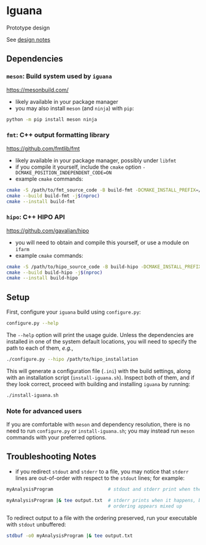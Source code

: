 # Iguana

Prototype design

See [design notes](doc/design.md)

## Dependencies

### `meson`: Build system used by `iguana`
<https://mesonbuild.com/>
- likely available in your package manager
- you may also install `meson` (and `ninja`) with `pip`:
```bash
python -m pip install meson ninja
```

### `fmt`: C++ output formatting library
<https://github.com/fmtlib/fmt>
- likely available in your package manager, possibly under `libfmt`
- if you compile it yourself, include the `cmake` option `-DCMAKE_POSITION_INDEPENDENT_CODE=ON`
- example `cmake` commands:
```bash
cmake -S /path/to/fmt_source_code -B build-fmt -DCMAKE_INSTALL_PREFIX=/path/to/fmt_installation -DCMAKE_POSITION_INDEPENDENT_CODE=ON
cmake --build build-fmt -j$(nproc)
cmake --install build-fmt
```

### `hipo`: C++ HIPO API
<https://github.com/gavalian/hipo>
- you will need to obtain and compile this yourself, or use a module on `ifarm`
- example `cmake` commands:
```bash
cmake -S /path/to/hipo_source_code -B build-hipo -DCMAKE_INSTALL_PREFIX=/path/to/hipo_installation
cmake --build build-hipo -j$(nproc)
cmake --install build-hipo
```

## Setup
First, configure your `iguana` build using `configure.py`:
```bash
configure.py --help
```
The `--help` option will print the usage guide.
Unless the dependencies are installed in one of the system default locations, you will need to specify the path to each of them, _e.g._,
```bash
./configure.py --hipo /path/to/hipo_installation
```
This will generate a configuration file (`.ini`) with the build settings, along with an installation script (`install-iguana.sh`).
Inspect both of them, and if they look correct, proceed with building and installing `iguana` by running:
```bash
./install-iguana.sh
```

### Note for advanced users
If you are comfortable with `meson` and dependency resolution, there is no need to run `configure.py` or `install-iguana.sh`; you may instead run `meson` commands with your preferred options.

## Troubleshooting Notes

- if you redirect `stdout` and `stderr` to a file, you may notice that `stderr` lines are out-of-order with respect to the `stdout` lines; for example:
```bash
myAnalysisProgram                    # stdout and stderr print when they happen; ordering appears correct

myAnalysisProgram |& tee output.txt  # stderr prints when it happens, but stdout only prints when its buffer is full;
                                     # ordering appears mixed up
```
To redirect output to a file with the ordering preserved, run your executable with `stdout` unbuffered:
```bash
stdbuf -o0 myAnalysisProgram |& tee output.txt
```
